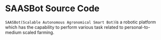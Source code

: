 # SAASBot Source Code

`SAASBot(Scalable Autonomous Agronomical Smart Bot)`is a robotic platform which has the capability to perform various task related to personal-to-medium scaled farming.
